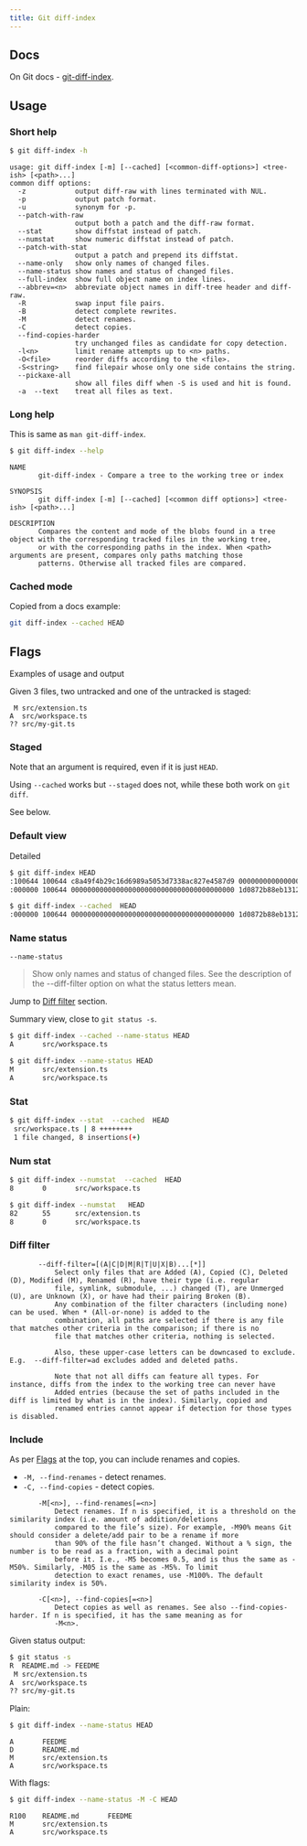 ```yaml
---
title: Git diff-index
---
```


## Docs

On Git docs - [git-diff-index](https://www.git-scm.com/docs/git-diff-index).


## Usage


### Short help

```sh
$ git diff-index -h
```
```
usage: git diff-index [-m] [--cached] [<common-diff-options>] <tree-ish> [<path>...]
common diff options:
  -z            output diff-raw with lines terminated with NUL.
  -p            output patch format.
  -u            synonym for -p.
  --patch-with-raw
                output both a patch and the diff-raw format.
  --stat        show diffstat instead of patch.
  --numstat     show numeric diffstat instead of patch.
  --patch-with-stat
                output a patch and prepend its diffstat.
  --name-only   show only names of changed files.
  --name-status show names and status of changed files.
  --full-index  show full object name on index lines.
  --abbrev=<n>  abbreviate object names in diff-tree header and diff-raw.
  -R            swap input file pairs.
  -B            detect complete rewrites.
  -M            detect renames.
  -C            detect copies.
  --find-copies-harder
                try unchanged files as candidate for copy detection.
  -l<n>         limit rename attempts up to <n> paths.
  -O<file>      reorder diffs according to the <file>.
  -S<string>    find filepair whose only one side contains the string.
  --pickaxe-all
                show all files diff when -S is used and hit is found.
  -a  --text    treat all files as text.
```

### Long help

This is same as `man git-diff-index`.

```sh
$ git diff-index --help
```
```
NAME
       git-diff-index - Compare a tree to the working tree or index

SYNOPSIS
       git diff-index [-m] [--cached] [<common diff options>] <tree-ish> [<path>...]

DESCRIPTION
       Compares the content and mode of the blobs found in a tree object with the corresponding tracked files in the working tree,
       or with the corresponding paths in the index. When <path> arguments are present, compares only paths matching those
       patterns. Otherwise all tracked files are compared.
```


### Cached mode

Copied from a docs example:

```sh
git diff-index --cached HEAD
```


## Flags

Examples of usage and output

Given 3 files, two untracked and one of the untracked is staged:

```
 M src/extension.ts
A  src/workspace.ts
?? src/my-git.ts
```

### Staged

Note that an argument is required, even if it is just `HEAD`.

Using `--cached` works but `--staged` does not, while these both work on `git diff`.

See below.


### Default view

Detailed

```sh
$ git diff-index HEAD
:100644 100644 c8a49f4b29c16d6989a5053d7338ac827e4587d9 0000000000000000000000000000000000000000 M      src/extension.ts
:000000 100644 0000000000000000000000000000000000000000 1d0872b88eb13128aed9c82ab2bc58d312d15802 A      src/workspace.ts
```

```sh
$ git diff-index --cached  HEAD
:000000 100644 0000000000000000000000000000000000000000 1d0872b88eb13128aed9c82ab2bc58d312d15802 A      src/workspace.ts
```

### Name status

`--name-status`

> Show only names and status of changed files. See the description of the --diff-filter option on what the status letters mean.

Jump to [Diff filter](#diff-filter) section.

Summary view, close to `git status -s`.

```sh
$ git diff-index --cached --name-status HEAD
A       src/workspace.ts
```

```sh
$ git diff-index --name-status HEAD
M       src/extension.ts
A       src/workspace.ts
```

### Stat

```sh
$ git diff-index --stat  --cached  HEAD
 src/workspace.ts | 8 ++++++++
 1 file changed, 8 insertions(+)
```

### Num stat

```sh
$ git diff-index --numstat  --cached  HEAD   
8       0       src/workspace.ts
```

```sh
$ git diff-index --numstat   HEAD         
82      55      src/extension.ts
8       0       src/workspace.ts
```

### Diff filter

```
       --diff-filter=[(A|C|D|M|R|T|U|X|B)...[*]]
           Select only files that are Added (A), Copied (C), Deleted (D), Modified (M), Renamed (R), have their type (i.e. regular
           file, symlink, submodule, ...) changed (T), are Unmerged (U), are Unknown (X), or have had their pairing Broken (B).
           Any combination of the filter characters (including none) can be used. When * (All-or-none) is added to the
           combination, all paths are selected if there is any file that matches other criteria in the comparison; if there is no
           file that matches other criteria, nothing is selected.

           Also, these upper-case letters can be downcased to exclude. E.g.  --diff-filter=ad excludes added and deleted paths.

           Note that not all diffs can feature all types. For instance, diffs from the index to the working tree can never have
           Added entries (because the set of paths included in the diff is limited by what is in the index). Similarly, copied and
           renamed entries cannot appear if detection for those types is disabled.
```

### Include

As per [Flags](#flags) at the top, you can include renames and copies.

- `-M, --find-renames` - detect renames.
- `-C, --find-copies` - detect copies.

```
       -M[<n>], --find-renames[=<n>]
           Detect renames. If n is specified, it is a threshold on the similarity index (i.e. amount of addition/deletions
           compared to the file’s size). For example, -M90% means Git should consider a delete/add pair to be a rename if more
           than 90% of the file hasn’t changed. Without a % sign, the number is to be read as a fraction, with a decimal point
           before it. I.e., -M5 becomes 0.5, and is thus the same as -M50%. Similarly, -M05 is the same as -M5%. To limit
           detection to exact renames, use -M100%. The default similarity index is 50%.

       -C[<n>], --find-copies[=<n>]
           Detect copies as well as renames. See also --find-copies-harder. If n is specified, it has the same meaning as for
           -M<n>.
```

Given status output:

```sh
$ git status -s
R  README.md -> FEEDME
 M src/extension.ts
A  src/workspace.ts
?? src/my-git.ts
```

Plain:

```sh
$ git diff-index --name-status HEAD
```
```
A       FEEDME
D       README.md
M       src/extension.ts
A       src/workspace.ts
```

With flags:

```sh
$ git diff-index --name-status -M -C HEAD
```
```
R100    README.md       FEEDME
M       src/extension.ts
A       src/workspace.ts
```
